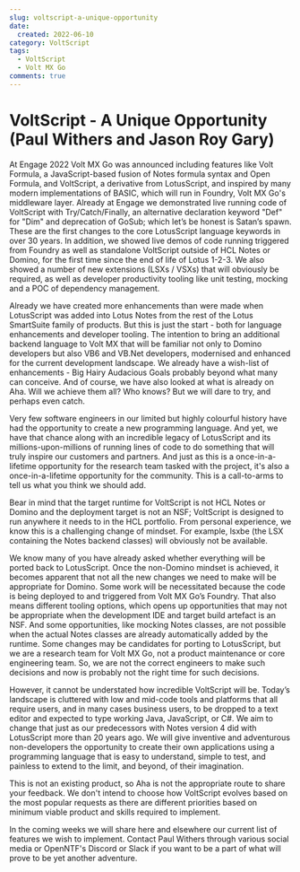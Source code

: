 ```yaml
---
slug: voltscript-a-unique-opportunity
date: 
  created: 2022-06-10
category: VoltScript
tags: 
  - VoltScript
  - Volt MX Go
comments: true
---
```

# VoltScript - A Unique Opportunity (Paul Withers and Jason Roy Gary)

At Engage 2022 Volt MX Go was announced including features like Volt Formula, a JavaScript-based fusion of Notes formula syntax and Open Formula, and VoltScript, a derivative from LotusScript, and inspired by many modern implementations of BASIC, which will run in Foundry, Volt MX Go's middleware layer. Already at Engage we demonstrated live running code of VoltScript with Try/Catch/Finally, an alternative declaration keyword "Def" for "Dim" and deprecation of GoSub; which let’s be honest is Satan’s spawn. These are the first changes to the core LotusScript language keywords in over 30 years. In addition, we showed live demos of code running triggered from Foundry as well as standalone VoltScript outside of HCL Notes or Domino, for the first time since the end of life of Lotus 1-2-3. We also showed a number of new extensions (LSXs / VSXs) that will obviously be required, as well as developer productivity tooling like unit testing, mocking and a POC of dependency management.

<!-- more -->

Already we have created more enhancements than were made when LotusScript was added into Lotus Notes from the rest of the Lotus SmartSuite family of products. But this is just the start - both for language enhancements and developer tooling. The intention to bring an additional backend language to Volt MX that will be familiar not only to Domino developers but also VB6 and VB.Net developers, modernised and enhanced for the current development landscape. We already have a wish-list of enhancements - Big Hairy Audacious Goals probably beyond what many can conceive. And of course, we have also looked at what is already on Aha. Will we achieve them all? Who knows? But we will dare to try, and perhaps even catch.

Very few software engineers in our limited but highly colourful history have had the opportunity to create a new programming language. And yet, we have that chance along with an incredible legacy of LotusScript and its millions-upon-millions of running lines of code to do something that will truly inspire our customers and partners. And just as this is a once-in-a-lifetime opportunity for the research team tasked with the project, it's also a once-in-a-lifetime opportunity for the community. This is a call-to-arms to tell us what you think we should add.

Bear in mind that the target runtime for VoltScript is not HCL Notes or Domino and the deployment target is not an NSF; VoltScript is designed to run anywhere it needs to in the HCL portfolio. From personal experience, we know this is a challenging change of mindset. For example, lsxbe (the LSX containing the Notes backend classes) will obviously not be available.

We know many of you have already asked whether everything will be ported back to LotusScript. Once the non-Domino mindset is achieved, it becomes apparent that not all the new changes we need to make will be appropriate for Domino. Some work will be necessitated because the code is being deployed to and triggered from Volt MX Go’s Foundry. That also means different tooling options, which opens up opportunities that may not be appropriate when the development IDE and target build artefact is an NSF. And some opportunities, like mocking Notes classes, are not possible when the actual Notes classes are already automatically added by the runtime. Some changes may be candidates for porting to LotusScript, but we are a research team for Volt MX Go, not a product maintenance or core engineering team. So, we are not the correct engineers to make such decisions and now is probably not the right time for such decisions.

However, it cannot be understated how incredible VoltScript will be. Today’s landscape is cluttered with low and mid-code tools and platforms that all require users, and in many cases business users, to be dropped to a text editor and expected to type working Java, JavaScript, or C#. We aim to change that just as our predecessors with Notes version 4 did with LotusScript more than 20 years ago. We will give inventive and adventurous non-developers the opportunity to create their own applications using a programming language that is easy to understand, simple to test, and painless to extend to the limit, and beyond, of their imagination.

This is not an existing product, so Aha is not the appropriate route to share your feedback. We don't intend to choose how VoltScript evolves based on the most popular requests as there are different priorities based on minimum viable product and skills required to implement.

In the coming weeks we will share here and elsewhere our current list of features we wish to implement. Contact Paul Withers through various social media or OpenNTF's Discord or Slack if you want to be a part of what will prove to be yet another adventure.
